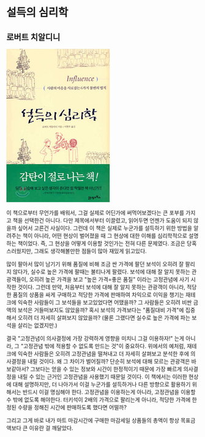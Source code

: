 # 설득의 심리학 
## 로버트 치알디니

![설득의 심리학](./img/설득의_심리학.jpg)

이 책으로부터 무언가를 배워서, 그걸 실제로 어딘가에 써먹어보겠다는 큰 포부를 가지고 책을 선택한건 아니다. 다만 제목에서부터 이끌렸고, 읽어두면 언젠가 도움이 되지 않을까 싶어서 고른건 사실이다.
그런데 이 책은 실제로 누군가를 설득하기 위한 방법을 알려주는 책이 아니라, 어떤 현상이 벌어졌을 때 그 현상에 대한 이해를 심리학적으로 설명하는 책이었다. 즉, 그 현상을 어떻게 이용할 것인가는 전혀 다른 문제였다.
조금은 당혹스러웠지만, 그래도 생각해볼만한 점들이 많아 재밌게 읽고있다.

많이 팔아서 많이 남기기 위해 품질에 비해 조금 싼 가격에 팔던 보석이 오히려 잘 팔리지 않다가, 실수로 높은 가격에 팔때는 불티나게 팔렸다. 보석에 대해 잘 알지 못하는 관광객들이, 오히려 높은 가격을 보고 "높은 가격=좋은 품질" 이라는 고정관념에 사기 시작한 것이다.
그런데 만약, 처음부터 보석에 대해 잘 알지 못하는 관광객이 아니라, 적당한 품질의 상품을 싸게 구매하고 적당한 가격에 판매하여 차익으로 이익을 챙기는 재테크에 익숙한 사람들이 그 보석들을 보고있었다면 어땠을까?
그 사람들은 오히려 비싼 금액의 보석은 거들떠보지도 않았을까? 혹시 보석의 가격보다는 "품질대비 가격"에 집중해서 오히려 더 자세히 살펴보지 않았을까? (물론 그랬다면 실수로 높은 가격에 파는 보석을 살리는 없겠지만.)

결국 "고정관념이 의사결정에 가장 강력하게 영향을 미치니 그걸 이용하자!" 는게 아니라, 그 "고정관념 밖에 적용할 수 없도록 만드는 것"이 중요하다. 위에서의 예처럼, 재테크에 익숙한 사람들은 오히려 고정관념을 떨쳐내고 더 자세히 살펴보고 분석한 후에 의사결정을 내릴 것이다.
왜 그 차이가 벌어질까? 단순히 보석에 대해 모르는 관광객은 바보같아서? 그보다는 얻을 수 있는 정보와 시간이 한정적이기 때문에 가장 빠르게 의사결정을 내릴 수 있는 근거인 고정관념을 사용했기 때문일 것이다. 이 책에서는 이러한 현상에 대해 설명하지만, 더 나아가서 이걸 누군가를 설득하거나 다른 방향으로 활용하기 위해서는 반드시 이걸 명심해야 한다.
고정관념을 이용하는게 아니라, 고정관념을 이용할 수 밖에 없도록 해야한다. 터키석이 2배의 가격으로 팔리는게 아니라, 적당한 가격에 한정된 수량을 정해진 시간에 판매하도록 했다면 어떨까?

그리고 그게 바로 내가 마트 마감시간에 구매한 마감세일 상품들의 총액이 항상 목표금액보다 큰 이유란 걸 깨달았다.

